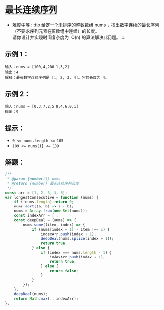 # [最长连续序列](https://leetcode-cn.com/problems/longest-consecutive-sequence/)

- 难度中等
:::tip
给定一个未排序的整数数组 nums ，找出数字连续的最长序列（不要求序列元素在原数组中连续）的长度。<br>
请你设计并实现时间复杂度为  O(n) 的算法解决此问题。
:::
## **示例 1：**

```text
输入：nums = [100,4,200,1,3,2]
输出：4
解释：最长数字连续序列是 [1, 2, 3, 4]。它的长度为 4。
```

## **示例 2：**

```text
输入：nums = [0,3,7,2,5,8,4,6,0,1]
输出：9
```

## 提示：

- `0 <= nums.length <= 105`
- `109 <= nums[i] <= 109`

## 解题：

```javascript
/**
 * @param {number[]} nums
 * @return {number} 最长连续序列长度
 */
const arr = [1, 2, 3, 5, 6];
var longestConsecutive = function (nums) {
    if (!nums.length) return 0;
    nums.sort((a, b) => a - b);
    nums = Array.from(new Set(nums));
    const indexArr = [];
    const deepDeal = (nums) => {
        nums.some((item, index) => {
            if (nums[index + 1] - item !== 1) {
                indexArr.push(index + 1);
                deepDeal(nums.splice(index + 1));
                return true;
            } else {
                if (index === nums.length - 1) {
                    indexArr.push(index + 1);
                    return true;
                } else {
                    return false;
                }
            }
        });
    };
    deepDeal(nums);
    return Math.max(...indexArr);
};
```

<img-preview src="/leetcode/2021-10-29.png" />
